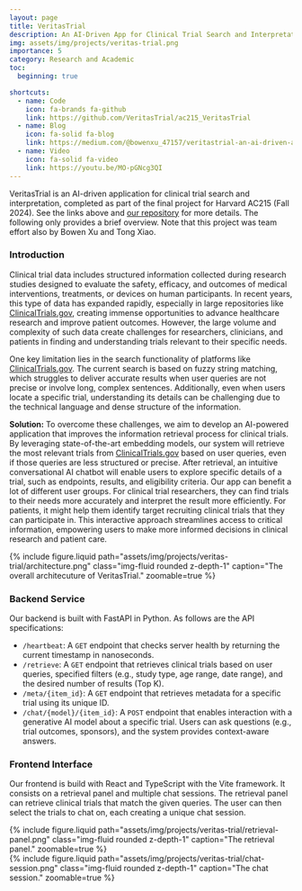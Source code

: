 ```yaml
---
layout: page
title: VeritasTrial
description: An AI-Driven App for Clinical Trial Search and Interpretation
img: assets/img/projects/veritas-trial.png
importance: 5
category: Research and Academic
toc:
  beginning: true

shortcuts:
  - name: Code
    icon: fa-brands fa-github
    link: https://github.com/VeritasTrial/ac215_VeritasTrial
  - name: Blog
    icon: fa-solid fa-blog
    link: https://medium.com/@bowenxu_47157/veritastrial-an-ai-driven-app-for-clinical-trial-search-and-interpretation-4b9c281e3548
  - name: Video
    icon: fa-solid fa-video
    link: https://youtu.be/MO-pGNcg3QI
---
```


VeritasTrial is an AI-driven application for clinical trial search and interpretation, completed as part of the final project for Harvard AC215 (Fall 2024). See the links above and [our repository](https://github.com/VeritasTrial/ac215_VeritasTrial) for more details. The following only provides a brief overview. Note that this project was team effort also by Bowen Xu and Tong Xiao.

### Introduction

Clinical trial data includes structured information collected during research studies designed to evaluate the safety, efficacy, and outcomes of medical interventions, treatments, or devices on human participants. In recent years, this type of data has expanded rapidly, especially in large repositories like [ClinicalTrials.gov](https://clinicaltrials.gov/), creating immense opportunities to advance healthcare research and improve patient outcomes. However, the large volume and complexity of such data create challenges for researchers, clinicians, and patients in finding and understanding trials relevant to their specific needs.

One key limitation lies in the search functionality of platforms like [ClinicalTrials.gov](https://clinicaltrials.gov/). The current search is based on fuzzy string matching, which struggles to deliver accurate results when user queries are not precise or involve long, complex sentences. Additionally, even when users locate a specific trial, understanding its details can be challenging due to the technical language and dense structure of the information.

**Solution:** To overcome these challenges, we aim to develop an AI-powered application that improves the information retrieval process for clinical trials. By leveraging state-of-the-art embedding models, our system will retrieve the most relevant trials from [ClinicalTrials.gov](https://clinicaltrials.gov/) based on user queries, even if those queries are less structured or precise. After retrieval, an intuitive conversational AI chatbot will enable users to explore specific details of a trial, such as endpoints, results, and eligibility criteria. Our app can benefit a lot of different user groups. For clinical trial researchers, they can find trials to their needs more accurately and interpret the result more efficiently. For patients, it might help them identify target recruiting clinical trials that they can participate in. This interactive approach streamlines access to critical information, empowering users to make more informed decisions in clinical research and patient care.

<div class="row mt-3">
  <div class="col-sm mt-3 mt-md-0">
    {% include figure.liquid
      path="assets/img/projects/veritas-trial/architecture.png"
      class="img-fluid rounded z-depth-1"
      caption="The overall architecuture of VeritasTrial."
      zoomable=true
    %}
  </div>
</div>

### Backend Service

Our backend is built with FastAPI in Python. As follows are the API specifications:

- `/heartbeat`: A `GET` endpoint that checks server health by returning the current timestamp in nanoseconds.
- `/retrieve`: A `GET` endpoint that retrieves clinical trials based on user queries, specified filters (e.g., study type, age range, date range), and the desired number of results (Top K).
- `/meta/{item_id}`: A `GET` endpoint that retrieves metadata for a specific trial using its unique ID.
- `/chat/{model}/{item_id}`: A `POST` endpoint that enables interaction with a generative AI model about a specific trial. Users can ask questions (e.g., trial outcomes, sponsors), and the system provides context-aware answers.

### Frontend Interface

Our frontend is build with React and TypeScript with the Vite framework. It consists on a retrieval panel and multiple chat sessions. The retrieval panel can retrieve clinical trials that match the given queries. The user can then select the trials to chat on, each creating a unique chat session.

<div class="row mt-3">
  <div class="col-sm mt-3 mt-md-0">
    {% include figure.liquid
      path="assets/img/projects/veritas-trial/retrieval-panel.png"
      class="img-fluid rounded z-depth-1"
      caption="The retrieval panel."
      zoomable=true
    %}
  </div>
</div>

<div class="row mt-3">
  <div class="col-sm mt-3 mt-md-0">
    {% include figure.liquid
      path="assets/img/projects/veritas-trial/chat-session.png"
      class="img-fluid rounded z-depth-1"
      caption="The chat session."
      zoomable=true
    %}
  </div>
</div>
